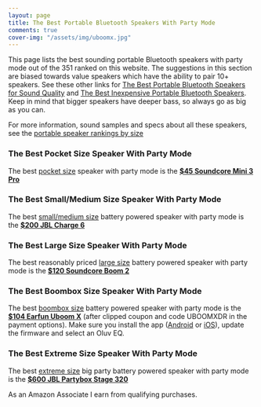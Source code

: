 ```yaml
---
layout: page
title: The Best Portable Bluetooth Speakers With Party Mode
comments: true
cover-img: "/assets/img/uboomx.jpg"
---
```


This page lists the best sounding portable Bluetooth speakers with party mode out of the 351 ranked on this website. The suggestions in this section are biased towards value speakers which have the ability to pair 10+ speakers. See these other links for [The Best Portable Bluetooth Speakers for Sound Quality](/top-recommended/) and [The Best Inexpensive Portable Bluetooth Speakers](/top-recommended-inexpensive/). Keep in mind that bigger speakers have deeper bass, so always go as big as you can.

For more information, sound samples and specs about all these speakers, see the [portable speaker rankings by size](/#all-portable-bluetooth-speakers-ranked)

### The Best Pocket Size Speaker With Party Mode

The best [pocket size](/pocket-size/) speaker with party mode is the [**$45 Soundcore Mini 3 Pro**](https://www.amazon.com/Soundcore-Portable-Waterproof-Bluetooth-Speaker/dp/B0CCZS3J4J?th=1&linkCode=ll1&tag=rankingspea01-20&linkId=e134b5d01b3f7fe670640a1efa145488&language=en_US&ref_=as_li_ss_tl)

### The Best Small/Medium Size Speaker With Party Mode

The best [small/medium size](/small-medium-size/) battery powered speaker with party mode is the [**$200 JBL Charge 6**](https://www.amazon.com/JBL-Charge-Waterproof-Drop-Proof-Built/dp/B0DN35M7S9?crid=3NK1ENMNWNJ90&dib=eyJ2IjoiMSJ9.S_WbOlefzCJ_hIKWapTlCA98ux6Gl18wl_XGQN2aVhF-dRVc-yyPd6ga9FlVhrfr-MFHY97C3zFdadMQoP8K8dR3_qVUyeplRpTdlkaWJDA1yiU3gNKemeFAuPVkGwfLH84UEBP_SC3GgYYNwTyYiQRybXbeYAQI5_WDgrQeCbqwiC5vu7MItuZOr-qfOhelJIeXFGB5Vbrl4EHzAFUOis_WuZylR62msyJatEdCrV0.XOKBVTjPlGLrxv9c8Ggybf-kVSMHECxNQKUo5QINII0&dib_tag=se&keywords=jbl+charge+6&qid=1743788038&sprefix=jbl+charge+6,aps,254&sr=8-1-spons&sp_csd=d2lkZ2V0TmFtZT1zcF9hdGY&th=1&linkCode=ll1&tag=rankingspea01-20&linkId=bdfec279836aad51f4dc8baf17ce5b17&language=en_US&ref_=as_li_ss_tl)

### The Best Large Size Speaker With Party Mode

The best reasonably priced [large size](/large-size/) battery powered speaker with party mode is the [**$120 Soundcore Boom 2**](https://www.amazon.com/soundcore-Subwoofer-Waterproof-Floatable-Bluetooth/dp/B0CQ53RVTW/ref=sr_1_3?_encoding=UTF8&tag=rankingspea01-20&linkCode=ur2&linkId=f951314347e23bddd72378c50e4862fd&camp=1789&creative=9325&th=1)

### The Best Boombox Size Speaker With Party Mode

The best [boombox size](/boombox-size/) battery powered speaker with party mode is the [**$104 Earfun Uboom X**](https://www.amazon.com/EarFun-Bluetooth-JumboBass-Waterproof-PowerBank/dp/B0D53P1PQ8?crid=GMAIDL2QPLU&dib=eyJ2IjoiMSJ9.VBK3NL3n6z3zLWtet_sYf9dIHZAC-BRKcdnBp_qbaQedvRp0hHmYqJ17-uWpWEgnZt0TWbx5xgtOb9ZYQvOT6yl-D2TmGHtPxQZ1S34-l5JDCDZ0AkeOryI51-UEwJfantFp35uSfLZCtl-LB5f38TzUs-AW51WiTmcvadHRKxICegv6oDKI0gXe8v2KKsQAW2_j7gqyLo0ccKJphfqdPv9aoNO9lqLK7LWfxRvkKSg.JoD8-VHLjSEduuxwDuleuPC_WVQbSPrvWtQi0U9om4g&dib_tag=se&keywords=earfun+uboom+x&qid=1728392942&sprefix=earfun+uboo%2Caps%2C191&sr=8-1&linkCode=ll1&tag=rankingspea01-20&linkId=a6f043ed5b53d146ae0149581ad04e7b&language=en_US&ref_=as_li_ss_tl) (after clipped coupon and code UBOOMXDR in the payment options). Make sure you install the app ([Android](https://play.google.com/store/apps/details?id=com.corelink.earfun&hl=en_US) or [iOS](https://apps.apple.com/us/app/earfun-audio/id1612795156)), update the firmware and select an Oluv EQ.

### The Best Extreme Size Speaker With Party Mode

The best [extreme size](/extreme-size/) big party battery powered speaker with party mode is the [**$600 JBL Partybox Stage 320**](https://www.amazon.com/JBL-PartyBox-Stage-320-Telescopic/dp/B0CTD6V6S6?crid=1MTPHNOMIK3TD&dib=eyJ2IjoiMSJ9.YO7u8WYFkmKFC6sftzWAFqKkKYnCs2U21bMmSiCEhQAPKEmzn7rbS1ywlIJvQ8RIZDsvVVO7by5sAdj0_w_8vSJOWT8GK1jJBYLMxUy4Hm44RkX0iE-6fK88ZRyP1c64-cuFuHXRehtDMf6KFf36xiqKr7nUnbjATnuQvdHnfEaaOpM1bYE22JQ3kCtk_1_02-kSi5mgVItkoB2kZ62BRgz03B0O93pYkkSlOSZde3s.5wRibKkPk08pZa52XwUGsnARcrLlCTNNgw44K4bB6Rs&dib_tag=se&keywords=partybox+320&qid=1713332137&sprefix=partybox+310%2Caps%2C146&sr=8-1&linkCode=ll1&tag=rankingspea01-20&linkId=d6e51cdaeecda4c56ddd9abc1ea592ed&language=en_US&ref_=as_li_ss_tl)

As an Amazon Associate I earn from qualifying purchases.
